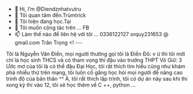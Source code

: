 - 👋 Hi, I’m @Diendznhatvutru
- 👀 Tôi quan tâm đến.Trùmtrick
- 🌱 Tôi hiện đang học.Tại
- 💞️ Tôi muốn cộng tác trên ... FB
- 📫 Làm thế nào để liên hệ với tôi ... 0336122127 orquy231653 @ gmail.com Trân
Trọng
<! ---

Tôi là Nguyễn Văn Điền, mọi người thường gọi tôi là Điền Đô: v ừ thì tôi mới chỉ là học sinh THCS và có tham vọng thi đậu vào trường THPT Võ Giữ: 3 Ước mơ của tôi là có thể đậu Đại Học, tôi rất thích tìm hiểu cũng như khám phá nhiều thứ trên mạng, tôi luôn cố gắng học hỏi mọi người để nâng cao trình độ của bản thân ^^ À, tôi rất thích lập trình, tôi có dự án này sau khi thi xong kỳ thi vào 12, tôi sẽ học thêm về C ++, python ...
